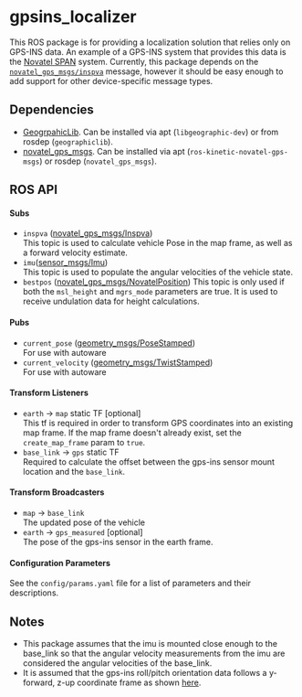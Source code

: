 # gpsins_localizer

This ROS package is for providing a localization solution that relies only on
GPS-INS data. An example of a GPS-INS system that provides this data is the
[Novatel SPAN](https://www.novatel.com/products/span-gnss-inertial-systems/)
system. Currently, this package depends on the
[`novatel_gps_msgs/inspva`](https://github.com/swri-robotics/novatel_gps_driver/blob/master/novatel_gps_msgs/msg/Inspva.msg)
message, however it should be easy enough to add support for other
device-specific message types.

## Dependencies

- [GeogrpahicLib](https://sourceforge.net/projects/geographiclib/). Can be installed via apt (`libgeographic-dev`) or from rosdep (`geographiclib`).
- [novatel_gps_msgs](https://github.com/swri-robotics/novatel_gps_driver/blob/master/novatel_gps_msgs). Can be installed via apt (`ros-kinetic-novatel-gps-msgs`) or rosdep (`novatel_gps_msgs`).

## ROS API

#### Subs

- `inspva` ([novatel_gps_msgs/Inspva](https://github.com/swri-robotics/novatel_gps_driver/blob/master/novatel_gps_msgs/msg/Inspva.msg))  
This topic is used to calculate vehicle Pose in the map frame, as well as a forward velocity estimate.
- `imu`([sensor_msgs/Imu](http://docs.ros.org/melodic/api/sensor_msgs/html/msg/Imu.html))  
This topic is used to populate the angular velocities of the vehicle state.
- `bestpos` ([novatel_gps_msgs/NovatelPosition](https://github.com/swri-robotics/novatel_gps_driver/blob/master/novatel_gps_msgs/msg/NovatelPosition.msg))
This topic is only used if both the `msl_height` and `mgrs_mode` parameters are true.
It is used to receive undulation data for height calculations.

#### Pubs

- `current_pose` ([geometry_msgs/PoseStamped](http://docs.ros.org/api/geometry_msgs/html/msg/PoseStamped.html))  
For use with autoware
- `current_velocity` ([geometry_msgs/TwistStamped](http://docs.ros.org/api/geometry_msgs/html/msg/TwistStamped.html))  
For use with autoware

#### Transform Listeners

- `earth` -> `map` static TF [optional]  
This tf is required in order to transform GPS coordinates into an existing map frame. If the map frame doesn't already exist, set the `create_map_frame` param to `true`.
- `base_link` -> `gps` static TF  
Required to calculate the offset between the gps-ins sensor mount location and the `base_link`.

#### Transform Broadcasters

- `map` -> `base_link`  
The updated pose of the vehicle
- `earth` -> `gps_measured` [optional]  
The pose of the gps-ins sensor in the earth frame.

#### Configuration Parameters

See the `config/params.yaml` file for a list of parameters and their descriptions.

## Notes

- This package assumes that the imu is mounted close enough to the base_link so that the angular velocity measurements from the imu are considered the angular velocities of the base_link.
- It is assumed that the gps-ins roll/pitch orientation data follows a y-forward, z-up coordinate frame as shown [here](https://docs.novatel.com/OEM7/Content/Resources/Images/Vehicle%20Body%20Frame%20Airplane_372x378.png).
